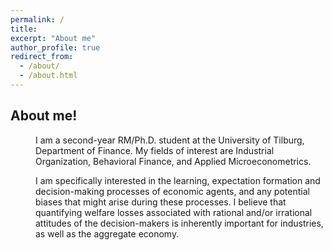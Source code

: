 ```yaml
---
permalink: /
title:
excerpt: "About me"
author_profile: true
redirect_from: 
  - /about/
  - /about.html
---
```


## About me!

<p style="margin-left: 40px">I am a second-year RM/Ph.D. student at the University of Tilburg, Department of Finance. My fields of interest are Industrial Organization, Behavioral Finance, and Applied Microeconometrics. </p>

<p style="margin-left: 40px"> I am specifically interested in the learning, expectation formation and decision-making processes of economic agents, and any potential biases that might arise during these processes. I believe that quantifying welfare losses associated with rational and/or irrational attitudes of the decision-makers is inherently important for industries, as well as the aggregate economy. </p>
